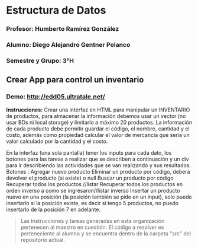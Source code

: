 # Estructura de Datos



### Profesor: Humberto Ramírez González

### Alumno: Diego Alejandro Gentner Polanco

### Semestre y Grupo: 3°H



## Crear App para control un inventario

### Demo: http://edd05.ultratale.net/

**Instrucciones:** Crear una interfaz en HTML para manipular un INVENTARIO de productos, para almacenar la información debemos usar un vector (no usar BDs ni local storage) y limitarlo a máximo 20 productos.
La información de cada producto debe permitir guardar el código, el nombre, cantidad y el costo, además como propiedad calcular el valor de mercancía que sería un valor calculado por la cantidad y el costo.

En la interfaz (una sola pantalla) tener los inputs para cada dato, los botones para las tareas a realizar que se describen a continuación y un div para ir describiendo las actividades que se van realizando y sus resultados.
Botones :
Agregar nuevo producto
Eliminar un producto por código, deberá devolver el producto (si existe) o null
Buscar un producto por código
Recuperar todos los productos //listar
Recuperar todos los productos en orden inverso a como se ingresaron//listar inverso
Insertar un producto nuevo en una posición (la posición también se pide en un input), solo puede insertarlo si la posición existe, es decir si tengo 5 productos, no puedo insertarlo de la posición 7 en adelante.

> Las Instrucciones y tareas generadas en esta organización pertenecen al maestro en cuestión. El código a resolver es perteneciente al alumno y se encuentra dentro de la carpeta "src" del repositorio actual.
